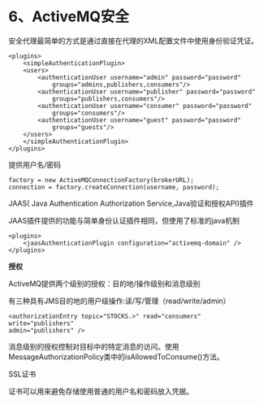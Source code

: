 # 6、ActiveMQ安全

安全代理最简单的方式是通过直接在代理的XML配置文件中使用身份验证凭证。

```text
<plugins>
    <simpleAuthenticationPlugin>
    <users>
        <authenticationUser username="admin" password="password"
            groups="admins,publishers,consumers"/>
        <authenticationUser username="publisher" password="password"
            groups="publishers,consumers"/>
        <authenticationUser username="consumer" password="password"
            groups="consumers"/>
        <authenticationUser username="guest" password="password"
            groups="guests"/>
    </users>
    </simpleAuthenticationPlugin>
</plugins>
```

提供用户名/密码

```text
factory = new ActiveMQConnectionFactory(brokerURL);
connection = factory.createConnection(username, password);
```

JAAS\(  Java Authentication Authorization Service,Java验证和授权API\)插件

JAAS插件提供的功能与简单身份认证插件相同，但使用了标准的java机制

```text
<plugins>
    <jaasAuthenticationPlugin configuration="activemq-domain" />
</plugins>
```

**授权**

ActiveMQ提供两个级别的授权：目的地/操作级别和消息级别

有三种具有JMS目的地的用户级操作:读/写/管理（read/write/admin）

```text
<authorizationEntry topic="STOCKS.>" read="consumers" write="publishers"
admin="publishers" />
```

消息级别的授权控制对目标中的特定消息的访问。使用MessageAuthorizationPolicy类中的isAllowedToConsume\(\)方法。

SSL证书

证书可以用来避免存储使用普通的用户名和密码放入凭据。



